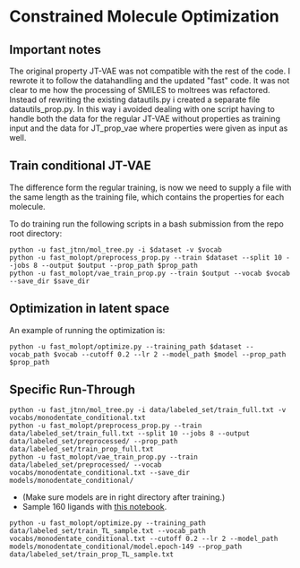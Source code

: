 # Constrained Molecule Optimization

## Important notes
The original property JT-VAE was not compatible with the rest of the code. I rewrote it to follow the datahandling and the updated "fast" code.
It was not clear to me how the processing of SMILES to moltrees was refactored.
Instead of rewriting the existing datautils.py i created a separate file datautils_prop.py. In this way i avoided dealing with one script having to handle both the data for the regular JT-VAE without properties as training input and the data for JT_prop_vae where properties were given as input as well.


## Train conditional JT-VAE

The difference form the regular training, is now we need to supply a file with the same length as the training file, which contains the properties for each molecule.

To do training run the following scripts in a bash submission from the repo root directory:

```
python -u fast_jtnn/mol_tree.py -i $dataset -v $vocab
python -u fast_molopt/preprocess_prop.py --train $dataset --split 10 --jobs 8 --output $output --prop_path $prop_path
python -u fast_molopt/vae_train_prop.py --train $output --vocab $vocab --save_dir $save_dir
```

## Optimization in latent space


An example of running the optimization is:

```
python -u fast_molopt/optimize.py --training_path $dataset --vocab_path $vocab --cutoff 0.2 --lr 2 --model_path $model --prop_path $prop_path
```

## Specific Run-Through

```
python -u fast_jtnn/mol_tree.py -i data/labeled_set/train_full.txt -v vocabs/monodentate_conditional.txt
python -u fast_molopt/preprocess_prop.py --train data/labeled_set/train_full.txt --split 10 --jobs 8 --output data/labeled_set/preprocessed/ --prop_path data/labeled_set/train_prop_full.txt
python -u fast_molopt/vae_train_prop.py --train data/labeled_set/preprocessed/ --vocab vocabs/monodentate_conditional.txt --save_dir models/monodentate_conditional/
```

- (Make sure models are in right directory after training.)
- Sample 160 ligands with [this notebook](../sample_monodentates_from_regions_before_optimizing.ipynb).

```
python -u fast_molopt/optimize.py --training_path data/labeled_set/train_TL_sample.txt --vocab_path vocabs/monodentate_conditional.txt --cutoff 0.2 --lr 2 --model_path models/monodentate_conditional/model.epoch-149 --prop_path data/labeled_set/train_prop_TL_sample.txt
```
